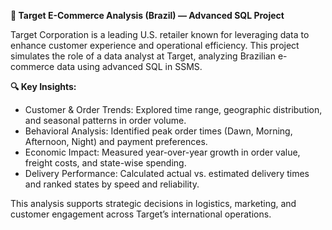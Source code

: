 **🏬 Target E-Commerce Analysis (Brazil) — Advanced SQL Project**

Target Corporation is a leading U.S. retailer known for leveraging data to enhance customer experience and operational efficiency. This project simulates the role of a data analyst at Target, analyzing Brazilian e-commerce data using advanced SQL in SSMS.

**🔍 Key Insights:**

- Customer & Order Trends: Explored time range, geographic distribution, and seasonal patterns in order volume.
- Behavioral Analysis: Identified peak order times (Dawn, Morning, Afternoon, Night) and payment preferences.
- Economic Impact: Measured year-over-year growth in order value, freight costs, and state-wise spending.
- Delivery Performance: Calculated actual vs. estimated delivery times and ranked states by speed and reliability.

This analysis supports strategic decisions in logistics, marketing, and customer engagement across Target’s international operations.
